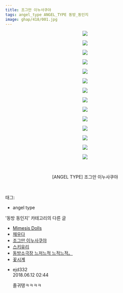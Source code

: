 ```yaml
---
title: 조그만 이누사쿠야
tags: angel_type ANGEL_TYPE 동방_동인지
image: ghap/418/001.jpg
---
```

<div class="article">
<p style="text-align: center; clear: none; float: none;"><img src="{{ site.nasurl }}/ghap/418/001.jpg"/></p>
<p style="text-align: center; clear: none; float: none;"><img src="{{ site.nasurl }}/ghap/418/002.jpg"/></p>
<p style="text-align: center; clear: none; float: none;"><img src="{{ site.nasurl }}/ghap/418/003.jpg"/></p>
<p style="text-align: center; clear: none; float: none;"><img src="{{ site.nasurl }}/ghap/418/004.jpg"/></p>
<p style="text-align: center; clear: none; float: none;"><img src="{{ site.nasurl }}/ghap/418/005.jpg"/></p>
<p style="text-align: center; clear: none; float: none;"><img src="{{ site.nasurl }}/ghap/418/006.jpg"/></p>
<p style="text-align: center; clear: none; float: none;"><img src="{{ site.nasurl }}/ghap/418/007.jpg"/></p>
<p style="text-align: center; clear: none; float: none;"><img src="{{ site.nasurl }}/ghap/418/008.jpg"/></p>
<p style="text-align: center; clear: none; float: none;"><img src="{{ site.nasurl }}/ghap/418/009.jpg"/></p>
<p style="text-align: center; clear: none; float: none;"><img src="{{ site.nasurl }}/ghap/418/010.jpg"/></p>
<p style="text-align: center; clear: none; float: none;"><img src="{{ site.nasurl }}/ghap/418/011.jpg"/></p>
<p style="text-align: center; clear: none; float: none;"><img src="{{ site.nasurl }}/ghap/418/012.jpg"/></p>
<p style="text-align: center; clear: none; float: none;"><img src="{{ site.nasurl }}/ghap/418/013.jpg"/></p>
<p style="text-align: center; clear: none; float: none;"><img src="{{ site.nasurl }}/ghap/418/014.jpg"/></p>
<p style="text-align: center; clear: none; float: none;"><br/></p>
<p style="text-align: center; clear: none; float: none;">[ANGEL TYPE] 조그만 이누사쿠야</p>
<p><br/></p>
</div><div class="tagTrail">
<p>태그: </p>
<ul>
<li>angel type</li>
</ul>
</div><div class="another">
<p>'동방 동인지' 카테고리의 다른 글</p>
<ul>
<li><a href="/2016-06-21-ghap_421">Mimesis Dolls</a></li>
<li><a href="/2016-06-21-ghap_420">채우다</a></li>
<li><a href="/2016-06-21-ghap_418">조그만 이누사쿠야</a></li>
<li><a href="/2016-06-21-ghap_417">스키유리</a></li>
<li><a href="/2016-06-21-ghap_416">동방소극장 느저느적 느적느적。</a></li>
<li><a href="/2016-06-21-ghap_415">꽃시계</a></li>
</ul>
</div><div class="cb_module cb_fluid">
<div class="cb_wrt cb_profile">
<div class="comment">
<ul>
<li class="cb_thumb_off" id="comment15269533">
<div class="cb_comment_area">
<div class="cb_info_area">
<div class="cb_section">
<span class="cb_nick_name">ejd332</span>
</div>
<div class="cb_section">
<span class="cb_date">2018.06.12 02:44 </span>
</div>
</div>
<div class="cb_dsc_comment">
<p class="cb_dsc">
											졸귀탱ㅋㅋㅋㅋ
										</p>
</div>
</div></li>
</ul>
</div>
</div><!-- commentList close -->
</div>